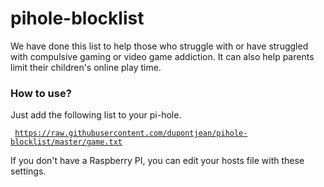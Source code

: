 # pihole-blocklist
<p>We have done this list to help those who struggle with or have struggled with compulsive gaming or video game addiction. It can also help parents limit their children's online play time.</p>

### How to use?
Just add the following list to your pi-hole.

<code> https://raw.githubusercontent.com/dupontjean/pihole-blocklist/master/game.txt </code>

If you don't have a Raspberry PI, you can edit your hosts file with these settings.
